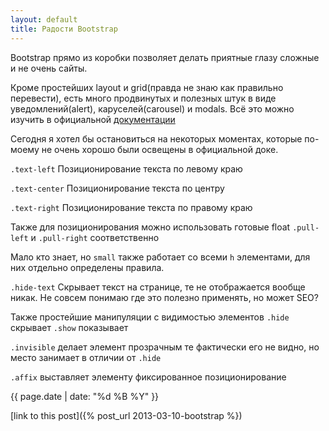 ```yaml
---
layout: default
title: Радости Bootstrap
---
```


Bootstrap прямо из коробки позволяет делать приятные глазу сложные и не очень сайты.

Кроме простейших layout и grid(правда не знаю как правильно перевести), есть много продвинутых и полезных штук в виде уведомлений(alert), каруселей(carousel) и modals. Всё это можно изучить в официальной [документации](http://twitter.github.com/bootstrap/)

Сегодня я хотел бы остановиться на некоторых моментах, которые по-моему не очень хорошо были освещены в официальной доке.

`.text-left`
Позиционирование текста по левому краю

`.text-center`
Позиционирование текста по центру

`.text-right`
Позиционирование текста по правому краю

Также для позиционирования можно использовать готовые float
`.pull-left` и `.pull-right` соответственно

Мало кто знает, но `small` также работает со всеми `h` элементами, для них отдельно определены правила.

`.hide-text`
Скрывает текст на странице, те не отображается вообще никак. Не совсем понимаю где это полезно применять, но может SEO?

Также простейшие манипуляции с видимостью элементов
`.hide` скрывает
`.show` показывает

`.invisible` делает элемент прозрачным те фактически его не видно, но место занимает в отличии от `.hide`

`.affix` выставляет элементу фиксированное позиционирование

{{ page.date | date: "%d %B %Y" }}

[link to this post]({% post_url 2013-03-10-bootstrap %})
